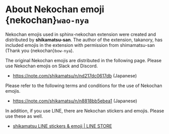 # About Nekochan emoji {nekochan}`wao-nya`

Nekochan emojis used in sphinx-nekochan extension were created and distributed by **shikamatsu-san**.
The author of the extension, takanory, has included emojis in the extension with permission from shimamatsu-san (Thank you {nekochan}`bow-nya`).

The original Nekochan emojis are distributed in the following page.
Please use Nekochan emojis on Slack and Discord.

* <https://note.com/shikamatsu/n/nd217dc0617db> (Japanese)

Please refer to the following terms and conditions for the use of Nekochan emojis.

* <https://note.com/shikamatsu/n/n8818bb5ebea1> (Japanese)

In addition, if you use LINE, there are Nekochan stickers and emojis.
Please use these as well.

* [shikamatsu LINE stickers & emoji | LINE STORE](https://store.line.me/stickershop/author/3740572/en)

